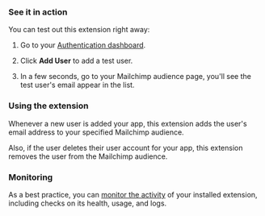 ### See it in action

You can test out this extension right away:

1.  Go to your [Authentication dashboard](https://console.firebase.google.com/project/${param:PROJECT_ID}/authentication/users).

1.  Click **Add User** to add a test user.

1.  In a few seconds, go to your Mailchimp audience page, you'll see the test user's email appear in the list.

### Using the extension

Whenever a new user is added your app, this extension adds the user's email address to your specified Mailchimp audience.

Also, if the user deletes their user account for your app, this extension removes the user from the Mailchimp audience.

### Monitoring

As a best practice, you can [monitor the activity](https://firebase.google.com/docs/extensions/manage-installed-extensions#monitor) of your installed extension, including checks on its health, usage, and logs.
